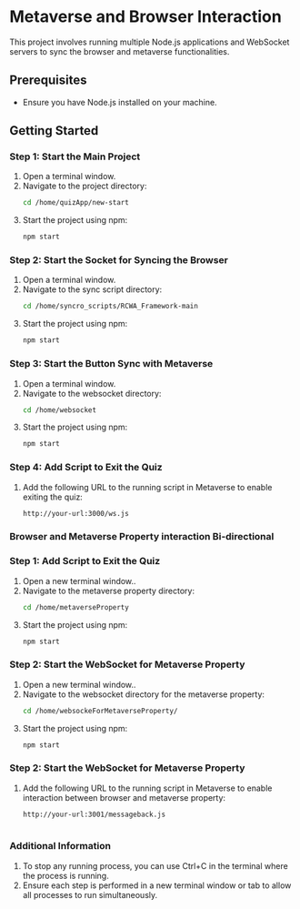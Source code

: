 # Metaverse and Browser Interaction

This project involves running multiple Node.js applications and WebSocket servers to sync the browser and metaverse functionalities.

## Prerequisites

- Ensure you have Node.js installed on your machine.

## Getting Started

### Step 1: Start the Main Project

1. Open a terminal window.
2. Navigate to the project directory:
   ```sh
   cd /home/quizApp/new-start
3. Start the project using npm:
   ```sh
   npm start

### Step 2: Start the Socket for Syncing the Browser

1. Open a terminal window.
2. Navigate to the sync script directory:
   ```sh
   cd /home/syncro_scripts/RCWA_Framework-main
3. Start the project using npm:
    ```sh
   npm start

### Step 3: Start the Button Sync with Metaverse

1. Open a terminal window.
2. Navigate to the websocket directory:
   ```sh
   cd /home/websocket
3. Start the project using npm:
    ```sh
   npm start
    
### Step 4: Add Script to Exit the Quiz

1. Add the following URL to the running script in Metaverse to enable exiting the quiz:
   ```sh
   http://your-url:3000/ws.js

### Browser and Metaverse Property interaction Bi-directional

### Step 1: Add Script to Exit the Quiz

1. Open a new terminal window..
2. Navigate to the metaverse property directory:
   ```sh
   cd /home/metaverseProperty
3. Start the project using npm:
    ```sh
   npm start

### Step 2: Start the WebSocket for Metaverse Property 

1. Open a new terminal window..
2. Navigate to the websocket directory for the metaverse property:
   ```sh
   cd /home/websockeForMetaverseProperty/
3. Start the project using npm:
    ```sh
   npm start

### Step 2: Start the WebSocket for Metaverse Property 

1. Add the following URL to the running script in Metaverse to enable interaction between browser and metaverse property:
   ```sh
   http://your-url:3001/messageback.js
       
### Additional Information

1. To stop any running process, you can use Ctrl+C in the terminal where the process is running.
2. Ensure each step is performed in a new terminal window or tab to allow all processes to run simultaneously.

